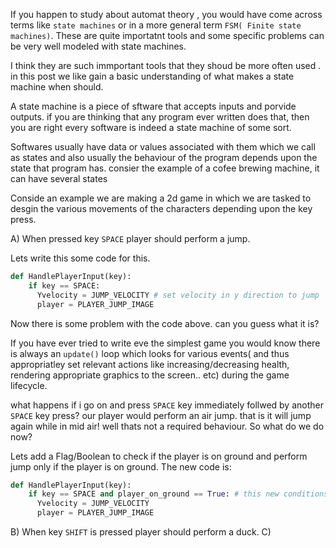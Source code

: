 If you happen to study about automat theory , you would have come across terms like `state machines` or in a more general term `FSM( Finite state machines)`.
These are quite importatnt tools and some specific problems can be very well modeled with state machines.

I think they are such immportant tools that they shoud be more often used . in this post we like gain a basic understanding of what makes a state machine when should.

A state machine is a piece of sftware that accepts inputs and porvide outputs. if you are thinking that any program ever written does that, then you are right every software is indeed a state machine of some sort.

Softwares usually have data or values associated with them which we call as states and also usually the behaviour of the program depends upon the state that program has. consier the example of a cofee brewing machine, it can have several states

Conside an example we are making a 2d game in which we are tasked to desgin the various movements of the characters depending upon the key press.

A) When pressed key `SPACE` player should perform a jump.

Lets write this some code for this.


```python
def HandlePlayerInput(key):
    if key == SPACE:
      Yvelocity = JUMP_VELOCITY # set velocity in y direction to jump
      player = PLAYER_JUMP_IMAGE  
```
Now there is some problem with the code above. can you guess what it is?

If you have ever tried to write eve the simplest game you would know there is always an `update()` loop which looks for various events( and thus appropriatley set relevant actions like increasing/decreasing health, rendering appropriate graphics to the screen.. etc) during the game lifecycle.

what happens if i go on and press `SPACE` key immediately follwed by another `SPACE` key press? our player would perform an air jump. that is it will jump again while in mid air! well thats not a required behaviour. So what do we do now?

Lets add a Flag/Boolean to check if the player is on ground and perform jump only if the player is on ground. The new code is:
```python
def HandlePlayerInput(key):
    if key == SPACE and player_on_ground == True: # this new conditions will avoid mid air jump.
      Yvelocity = JUMP_VELOCITY 
      player = PLAYER_JUMP_IMAGE  
```




B) When key `SHIFT` is pressed player should perform a duck.
C) 
